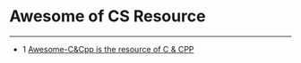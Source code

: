 # Awesome of CS Resource

---
- 1  [Awesome-C&Cpp is the resource of C & CPP](https://github.com/yaowenwu/CS-Notes/blob/master/Awesome-CS/Awesome-C%26Cpp.md)